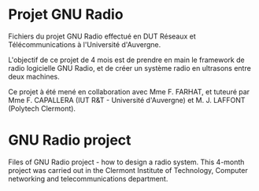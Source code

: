 # Projet GNU Radio
Fichiers du projet GNU Radio effectué en DUT Réseaux et Télécommunications à l'Université d'Auvergne.

L'objectif de ce projet de 4 mois est de prendre en main le framework de radio logicielle GNU Radio, et de créer un système radio en ultrasons entre deux machines.

Ce projet à été mené en collaboration avec Mme F. FARHAT, et tuteuré par Mme F. CAPALLERA (IUT R&T - Université d'Auvergne) et M. J. LAFFONT (Polytech Clermont).


# GNU Radio project
Files of GNU Radio project - how to design a radio system. This 4-month project was carried out in the Clermont Institute of Technology, Computer networking and telecommunications department.
